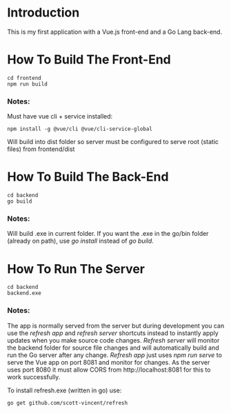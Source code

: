 # Introduction
This is my first application with a Vue.js front-end and a Go Lang back-end.

# How To Build The Front-End
```
cd frontend
npm run build
```
### Notes:
Must have vue cli + service installed:
```
npm install -g @vue/cli @vue/cli-service-global
```
Will build into dist folder so server must be configured to serve root (static files) from frontend/dist

# How To Build The Back-End
```
cd backend
go build
```
### Notes:
Will build .exe in current folder.
If you want the .exe in the go/bin folder (already on path), use *go install* instead of *go build*.

# How To Run The Server
```
cd backend
backend.exe
```
### Notes:
The app is normally served from the server but during development you can use the *refresh app* and *refresh server* shortcuts instead to instantly apply updates when you make source code changes.
*Refresh server* will monitor the backend folder for source file changes and will automatically build and run the Go server after any change.
*Refresh app* just uses *npm run serve* to serve the Vue app on port 8081 and monitor for changes. As the server uses port 8080 it must allow CORS from http://localhost:8081 for this to work successfully.
    
To install refresh.exe (written in go) use:
```    
go get github.com/scott-vincent/refresh
```
